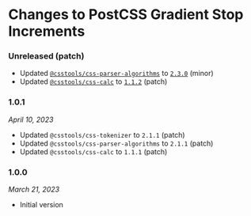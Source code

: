 # Changes to PostCSS Gradient Stop Increments

### Unreleased (patch)

- Updated [`@csstools/css-parser-algorithms`](/packages/css-parser-algorithms) to [`2.3.0`](/packages/css-parser-algorithms/CHANGELOG.md#230) (minor)
- Updated [`@csstools/css-calc`](/packages/css-calc) to [`1.1.2`](/packages/css-calc/CHANGELOG.md#112) (patch)

### 1.0.1

_April 10, 2023_

- Updated `@csstools/css-tokenizer` to `2.1.1` (patch)
- Updated `@csstools/css-parser-algorithms` to `2.1.1` (patch)
- Updated `@csstools/css-calc` to `1.1.1` (patch)

### 1.0.0

_March 21, 2023_

- Initial version
